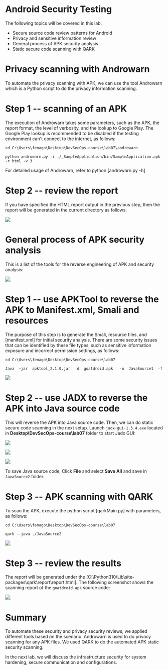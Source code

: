 
Android Security Testing
========================

The following topics will be covered in this lab:

-   Secure source code review patterns for Android
-   Privacy and sensitive information review
-   General process of APK security analysis
-   Static secure code scanning with QARK


Privacy scanning with Androwarn
===============================

To automate the privacy scanning with APK, we can use the tool Androwarn
which is a Python script to do the privacy information scanning.


Step 1 -- scanning of an APK
============================

The execution of Androwarn takes some parameters, such as the APK, the
report format, the level of verbosity, and the lookup to Google Play.
The Google Play lookup is recommended to be disabled if the testing
environment can\'t connect to the internet, as follows:


```
cd C:\Users\fenago\Desktop\DevSecOps-course\lab07\androwarn

python androwarn.py -i ./_SampleApplication/bin/SampleApplication.apk -r html -v 3
```

For detailed usage of Androwarn, refer to python [androwarn.py -h]



Step 2 -- review the report
===========================

If you have specified the HTML report output in the previous step, then
the report will be generated in the current directory as follows:


![](./images/fa241bdd-6e34-4e4e-893c-d8eb48285626.png)



General process of APK security analysis
========================================


This is a list of the tools for the reverse engineering of APK and
security analysis:

![](./images/s2.png)


Step 1 -- use APKTool to reverse the APK to Manifest.xml, Smali and resources
=============================================================================

The purpose of this step is to generate the Smali, resource files, and
[manifest.xml] for initial security analysis. There are some
security issues that can be identified by these file types, such as
sensitive information exposure and incorrect permission settings, as
follows:


```
cd C:\Users\fenago\Desktop\DevSecOps-course\lab07

Java  –jar  apktool_2.1.0.jar   d  goatdroid.apk   -o  JavaSource1  -f 
```

![](./images/s36.png)


Step 2 -- use JADX to reverse the APK into Java source code
===========================================================

This will reverse the APK into Java source code. Then, we can do static
secure code scanning in the next setup. Launch `jadx-gui-1.3.4.exe` located in **Desktop\DevSecOps-course\lab07** folder to start Jadx GUI:

![](./images/s38.png)

![](./images/s39.png)

![](./images/s40.png)

To save Java source code, Click **File** and select **Save All** and save in `JavaSource2` folder.

Step 3 -- APK scanning with QARK
================================

To scan the APK, execute the python script [qarkMain.py] with parameters, as follows:


```
cd C:\Users\fenago\Desktop\DevSecOps-course\lab07

qark --java ./JavaSource2
```

![](./images/s41.png)

Step 3 -- review the results
============================

The report will be generated under the [C:\Python310\Lib\site-packages\qark\report\report.html].
The following screenshot shows the scanning report of the `goatdroid.apk` source code:

![](./images/s42.png)


Summary
=======

To automate these security and privacy security reviews, we applied
different tools based on the scenario. Androwarn is
used to do privacy scanning for any APK files. We used QARK to do the
automated APK static security scanning.

In the next lab, we will discuss the infrastructure security for
system hardening, secure communication and configurations.

